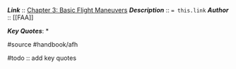 ***Link***      :: [Chapter 3: Basic Flight Maneuvers](https://www.faa.gov/sites/faa.gov/files/regulations_policies/handbooks_manuals/aviation/airplane_handbook/04_afh_ch3.pdf)
***Description***      :: `= this.link`
***Author*** :: [[FAA]]

***Key Quotes***:
* 

#source #handbook/afh

#todo :: add key quotes